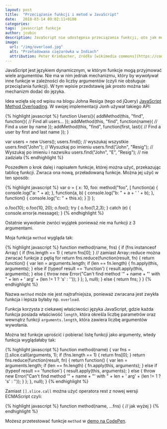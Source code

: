 ```yaml
---
layout: post
title:  "Przeciążanie funkcji i metod w JavaScript"
date:   2018-03-14 09:02:11+0100
categories:
tags:  javascript funkcje
author: jcubic
description: JavaScript nie udostępnia przeciążania funkcji, oto jak można dodać taką funkcje do języka.
image:
  url: "/img/overload.jpg"
  alt: "Przeładowana ciężarówka w Indiach"
  attribution: Peter Krimbacher, źródło [wikimedia commons](https://commons.wikimedia.org/wiki/File:India-Truck-Overload.jpg) licencja [CC-BY-SA](https://creativecommons.org/licenses/by-sa/4.0/)
---
```


JavaScript jest językiem dynamicznym, w którym funkcje mogą przyjmować wiele argumentów. Nie ma w nim jednak
mechanizmu, który by wywoływał inne funkcje w zależności do liczby argumentów (czyli nie obsługuje przeciążania
funkcji). W tym wpisie przedstawię jak prosto można taki mechanizm dodać do języka.

<!-- more -->

Idea wzięła się od wpisu na blogu Johna Resiga (tego od jQuery)
[JavaScript Method Overloading](https://johnresig.com/blog/javascript-method-overloading/). W swojej implementacji
Jonh używał takiego API:

{% highlight javascript %}
function Users(){
  addMethod(this, "find", function(){
    // Find all users...
  });
  addMethod(this, "find", function(name){
    // Find a user by name
  });
  addMethod(this, "find", function(first, last){
    // Find a user by first and last name
  });
}

var users = new Users();
users.find(); // wyszukaj wszystkie
users.find("John"); // Wysuzkaj po imieniu
users.find("John", "Resig"); // Wyszukaj po imieniu i nazwsiku
users.find("John", "E", "Resig"); // nie zadziała
{% endhighlight %}

Poszedłem o krok dalej i napisałem funkcje, której można użyć, przekazując tablicę funkcji.
Zwraca ona nową, przeładowaną funkcje. Można jej użyć w ten sposób:

{% highlight javascript %}
var o = {
    x: 10,
    foo: method("foo", [
        function(a) {
            console.log("a: " + a);
        },
        function(a, b) {
            console.log("b: " + a + ' ' + b);
        },
        function() {
            console.log("c: " + this.x);
       }
    ])
};

o.foo(10);
o.foo(10, 20);
o.foo();
try {
    o.foo(1,2,3);
} catch (e) {
    console.error(e.message);
}
{% endhighlight %}

Ostatnie wywołanie zwróci wyjątek ponieważ nie ma funkcji z 3 argumentami.

Moja funkcja `method` wygląda tak:

{% highlight javascript %}
function method(name, fns) {
    if (fns instanceof Array) {
        if (fns.length == 1) {
            return fns[0];
        }
        // zamiast Array::reduce można zwracać funkcje z pętlą for
        return fns.reduce(function(result, fn) {
            return function() {
                var len = arguments.length;
                if (len == fn.length) {
                    fn.apply(this, arguments);
                } else if (typeof result == 'function') {
                    result.apply(this, arguments);
                } else {
                    throw new Error("Can't find method '" + name + "' with " + len +
                                    ' arg' + (len != 1 ? 's' : ''));
                }
            };
        }, null);
    } else {
        return fns;
    }
}
{% endhighlight %}

Nazwa `method` może nie jest najtrafniejsza, ponieważ zwracana jest zwykła funkcja i lepsza byłaby np. `overload`.

Funkcja korzysta z ciekawej właściwości języka JavaScript, gdzie każda funkcja posiada właściwość `length`, która
określa liczbę parametrów oraz wewnątrz funkcji `arguments.length`, która zawiera liczbę argumentów wywołania.

Można też funkcje uprościć i pobierać listę funkcji jako argumenty, wtedy funkcja wyglądałaby tak:

{% highlight javascript %}
function method(name) {
    var fns = [].slice.call(arguments, 1);
    if (fns.length == 1) {
        return fns[0];
    }
    return fns.reduce(function(result, fn) {
        return function() {
            var len = arguments.length;
            if (len == fn.length) {
                fn.apply(this, arguments);
            } else if (typeof result == 'function') {
                result.apply(this, arguments);
            } else {
                throw new Error("Can't find method '" + name + "' with " + len +
                                ' arg' + (len != 1 ? 's' : ''));
            }
        };
    }, null);
}
{% endhighlight %}

Zamiast `[].slice.call` można użyć operatora rest z nowej wersji ECMAScript czyli:

{% highlight javascript %}
function method(name, ...fns) {
    // jak wyżej
}
{% endhighlight %}

Możesz przetestować funkcje `method` w [demo na CodePen](https://codepen.io/jcubic/pen/wmaGRx?editors=0011).
